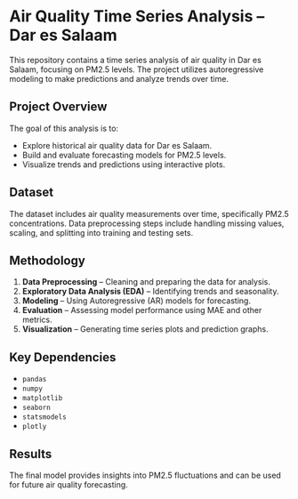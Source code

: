 # Air Quality Time Series Analysis – Dar es Salaam

This repository contains a time series analysis of air quality in Dar es Salaam, focusing on PM2.5 levels. The project utilizes autoregressive modeling to make predictions and analyze trends over time.

## Project Overview

The goal of this analysis is to:

- Explore historical air quality data for Dar es Salaam.
- Build and evaluate forecasting models for PM2.5 levels.
- Visualize trends and predictions using interactive plots.

## Dataset

The dataset includes air quality measurements over time, specifically PM2.5 concentrations. Data preprocessing steps include handling missing values, scaling, and splitting into training and testing sets.

## Methodology

1. **Data Preprocessing** – Cleaning and preparing the data for analysis.
2. **Exploratory Data Analysis (EDA)** – Identifying trends and seasonality.
3. **Modeling** – Using Autoregressive (AR) models for forecasting.
4. **Evaluation** – Assessing model performance using MAE and other metrics.
5. **Visualization** – Generating time series plots and prediction graphs.

## Key Dependencies

- `pandas`
- `numpy`
- `matplotlib`
- `seaborn`
- `statsmodels`
- `plotly`

## Results

The final model provides insights into PM2.5 fluctuations and can be used for future air quality forecasting.
